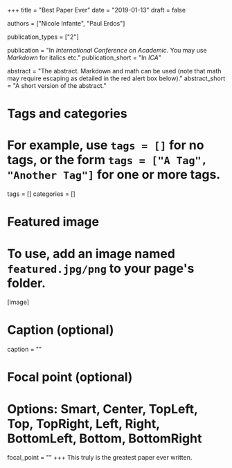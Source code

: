 +++
title = "Best Paper Ever"
date = "2019-01-13"
draft = false

authors = ["Nicole Infante",  "Paul Erdos"]

publication_types = ["2"]

publication = "In *International Conference on Academic*. You may use *Markdown* for italics etc."
publication_short = "In *ICA*"

abstract = "The abstract. Markdown and math can be used (note that math may require escaping as detailed in the red alert box below)."
abstract_short = "A short version of the abstract."


# Tags and categories
# For example, use `tags = []` for no tags, or the form `tags = ["A Tag", "Another Tag"]` for one or more tags.
tags = []
categories = []

# Featured image
# To use, add an image named `featured.jpg/png` to your page's folder.
[image]
  # Caption (optional)
  caption = ""

  # Focal point (optional)
  # Options: Smart, Center, TopLeft, Top, TopRight, Left, Right, BottomLeft, Bottom, BottomRight
  focal_point = ""
+++
This truly is the greatest paper ever written.
